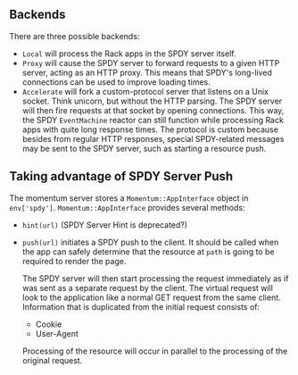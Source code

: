 Backends
--------
There are three possible backends:

- `Local` will process the Rack apps in the SPDY server itself.
- `Proxy` will cause the SPDY server to forward requests to a given HTTP server, acting as an HTTP proxy.
  This means that SPDY's long-lived connections can be used to improve loading times.
- `Accelerate` will fork a custom-protocol server that listens on a Unix socket.
  Think unicorn, but without the HTTP parsing. The SPDY server will then fire requests
  at that socket by opening connections. This way, the SPDY `EventMachine` reactor can
  still function while processing Rack apps with quite long response times.
  The protocol is custom because besides from regular HTTP responses, special SPDY-related
  messages may be sent to the SPDY server, such as starting a resource push.


Taking advantage of SPDY Server Push
-------------------------------------

The momentum server stores a `Momentum::AppInterface` object in `env['spdy']`.
`Momentum::AppInterface` provides several methods:

- `hint(url)` (SPDY Server Hint is deprecated?)

- `push(url)` initiates a SPDY push to the client.
  It should be called when the app can safely determine that the resource
  at `path` is going to be required to render the page.
  
  The SPDY server will then start processing the request immediately as if was sent as
  a separate request by the client.
  The virtual request will look to the application like a normal GET request from the same 
  client. Information that is duplicated from the initial request consists of:
    - Cookie
    - User-Agent
  
  Processing of the resource will occur in parallel to the processing of the original request.